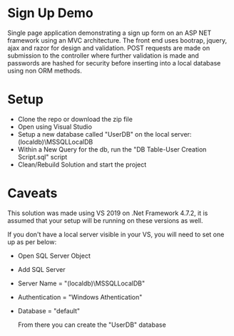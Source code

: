 # Sign Up Demo
Single page application demonstrating a sign up form on an ASP NET framework using an MVC architecture. The front end uses bootrap, jquery, ajax and razor for design and validation. POST requests are made on submission to the controller where further validation is made and passwords are hashed for security before inserting into a local database using non ORM methods.

# Setup
- Clone the repo or download the zip file
- Open using Visual Studio
- Setup a new database called "UserDB" on the local server: (localdb)\MSSQLLocalDB
- Within a New Query for the db, run the "DB Table-User Creation Script.sql" script
- Clean/Rebuild Solution and start the project

# Caveats
This solution was made using VS 2019 on .Net Framework 4.7.2, it is assumed that your setup will be running on these versions as well.

If you don't have a local server visible in your VS, you will need to set one up as per below:
- Open SQL Server Object
- Add SQL Server
- Server Name = "(localdb)\MSSQLLocalDB"
- Authentication = "Windows Athentication"
- Database = "default"

  From there you can create the "UserDB" database
